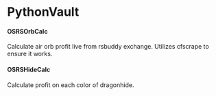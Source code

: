 # PythonVault

#### OSRSOrbCalc
Calculate air orb profit live from rsbuddy exchange. Utilizes cfscrape to ensure it works.

#### OSRSHideCalc
Calculate profit on each color of dragonhide.